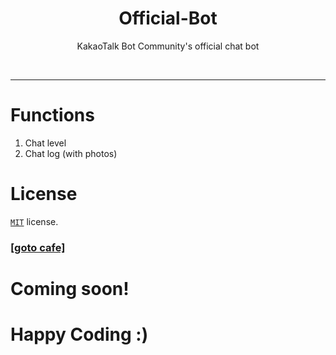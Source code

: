 <h1 align="center">Official-Bot</h1>
<p align="center">KakaoTalk Bot Community's official chat bot</p></br>

-----

# Functions
1. Chat level
2. Chat log (with photos)

# License
[`MIT`](https://github.com/KakaoTalkBotOrganization/Official-Bot/blob/master/LICENSE) license.

### [[goto cafe]](https://cafe.naver.com/nameyee)

# Coming soon!

# Happy Coding :)
